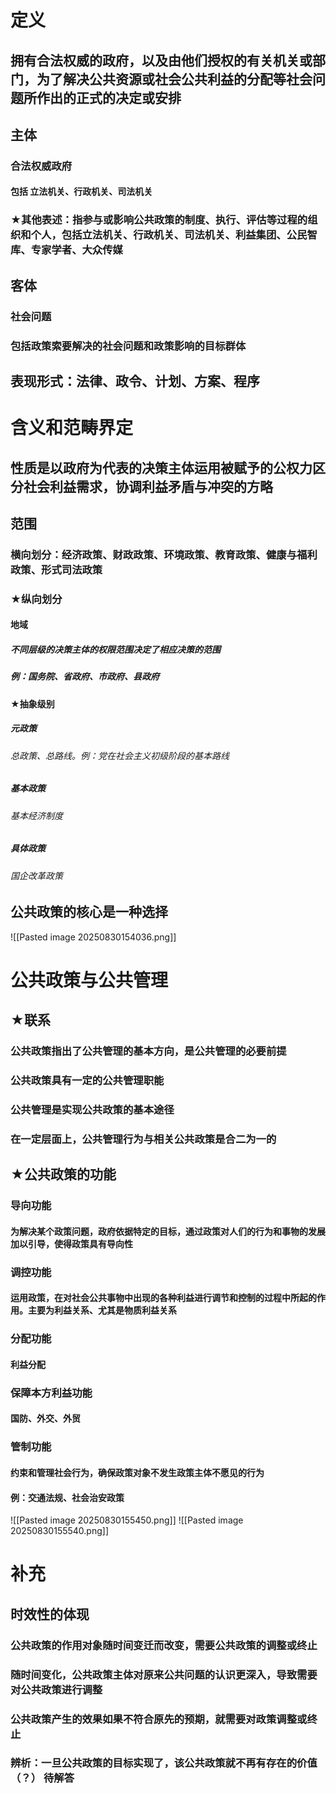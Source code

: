 # 定义
## 拥有合法权威的政府，以及由他们授权的有关机关或部门，为了解决公共资源或社会公共利益的分配等社会问题所作出的正式的决定或安排
## 主体
### 合法权威政府
#### 包括 立法机关、行政机关、司法机关
### ★其他表述：指参与或影响公共政策的制度、执行、评估等过程的组织和个人，包括立法机关、行政机关、司法机关、利益集团、公民智库、专家学者、大众传媒
## 客体
### 社会问题
### 包括政策索要解决的社会问题和政策影响的目标群体
## 表现形式：法律、政令、计划、方案、程序

# 含义和范畴界定
## 性质是以政府为代表的决策主体运用被赋予的公权力区分社会利益需求，协调利益矛盾与冲突的方略
## 范围
### 横向划分：经济政策、财政政策、环境政策、教育政策、健康与福利政策、形式司法政策
### ★纵向划分
#### 地域
##### 不同层级的决策主体的权限范围决定了相应决策的范围
##### 例：国务院、省政府、市政府、县政府
#### ★抽象级别
##### 元政策
###### 总政策、总路线。例：党在社会主义初级阶段的基本路线
##### 基本政策
###### 基本经济制度
##### 具体政策
###### 国企改革政策
## 公共政策的核心是一种选择
![[Pasted image 20250830154036.png]]
# 公共政策与公共管理
## ★联系
### 公共政策指出了公共管理的基本方向，是公共管理的必要前提
### 公共政策具有一定的公共管理职能
### 公共管理是实现公共政策的基本途径
### 在一定层面上，公共管理行为与相关公共政策是合二为一的
## ★公共政策的功能
### 导向功能
#### 为解决某个政策问题，政府依据特定的目标，通过政策对人们的行为和事物的发展加以引导，使得政策具有导向性
### 调控功能
#### 运用政策，在对社会公共事物中出现的各种利益进行调节和控制的过程中所起的作用。主要为利益关系、尤其是物质利益关系
### 分配功能
#### 利益分配
### 保障本方利益功能
#### 国防、外交、外贸
### 管制功能
#### 约束和管理社会行为，确保政策对象不发生政策主体不愿见的行为
#### 例：交通法规、社会治安政策
![[Pasted image 20250830155450.png]]
![[Pasted image 20250830155540.png]]
# 补充
## 时效性的体现
### 公共政策的作用对象随时间变迁而改变，需要公共政策的调整或终止
### 随时间变化，公共政策主体对原来公共问题的认识更深入，导致需要对公共政策进行调整
### 公共政策产生的效果如果不符合原先的预期，就需要对政策调整或终止
### 辨析：一旦公共政策的目标实现了，该公共政策就不再有存在的价值（？） 待解答